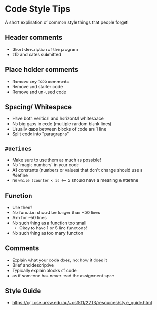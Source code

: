# Code Style Tips
A short explination of common style things that people forget!

## Header comments
- Short description of the program
- zID and dates submitted

## Place holder comments
- Remove any `TODO` comments
- Remove and starter code
- Remove and un-used code

## Spacing/ Whitespace
- Have both veritical and horizontal whitespace
- No big gaps in code (multiple random blank lines)
- Usually gaps between blocks of code are 1 line
- Split code into "paragraphs"

## `#defines`
- Make sure to use them as much as possible!
- No 'magic numbers' in your code
- All constants (numbers or values) that don't change should use a #define
- no `while (counter < 5)` <-- 5 should have a meaning & #define

## Function
- Use them!
- No function should be longer than ~50 lines 
- Aim for ~50 lines
- No such thing as a function too small 
    - Okay to have 1 or 5 line functions!
- No such thing as too many function

## Comments
- Explain what your code does, not how it does it 
- Brief and descriptive
- Typically explain blocks of code
- as if someone has never read the assignment spec

## Style Guide
- https://cgi.cse.unsw.edu.au/~cs1511/22T3/resources/style_guide.html
